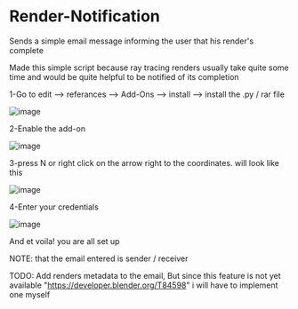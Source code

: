 # Render-Notification
Sends a simple email message informing the user that his render's complete

Made this simple script because ray tracing renders usually take quite some time and would be quite helpful to be notified of its completion

1-Go to edit --> referances --> Add-Ons --> install --> install the .py / rar file 

![image](https://user-images.githubusercontent.com/72511000/164324710-3e163a10-a672-4523-b966-80eb54111a79.png)

2-Enable the add-on

![image](https://user-images.githubusercontent.com/72511000/164324993-4bf3578f-4600-4f57-8d63-b5bae3effe3a.png)

3-press N or right click on the arrow right to the coordinates. will look like this

![image](https://user-images.githubusercontent.com/72511000/164325081-5de63354-6ddf-429f-99c3-2e9ab3b99eb9.png)

4-Enter your credentials

![image](https://user-images.githubusercontent.com/72511000/164325345-e36aa42e-c461-44d4-b51e-a16e569ce52c.png)

And et voila!
you are all set up


NOTE:
    that the email entered is sender / receiver

TODO:
    Add renders metadata to the email, But since this feature is not yet available "https://developer.blender.org/T84598" i will have to implement one myself
